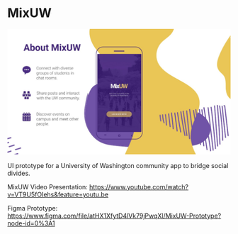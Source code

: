# MixUW
![screenshot](screenshot.jpg)

UI prototype for a University of Washington community app to bridge social divides.

MixUW Video Presentation:
https://www.youtube.com/watch?v=VT9U5fOIehs&feature=youtu.be

Figma Prototype:
https://www.figma.com/file/atHX1XfytD4lVk79jPwqXl/MixUW-Prototype?node-id=0%3A1
